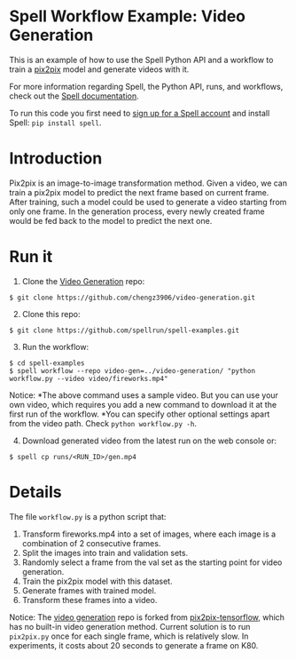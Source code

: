 # Spell Workflow Example: Video Generation
This is an example of how to use the Spell Python API and a workflow to train a [pix2pix](https://github.com/affinelayer/pix2pix-tensorflow) model and generate videos with it.

For more information regarding Spell, the Python API, runs, and workflows,
check out the [Spell documentation](https://spell.run/docs).

To run this code you first need to [sign up for a Spell account](https://web.spell.run/register)
and install Spell: `pip install spell`.

# Introduction
Pix2pix is an image-to-image transformation method. Given a video, we can train a pix2pix model to predict the next frame based on current frame. After training, such a model could be used to generate a video starting from only one frame. In the generation process, every newly created frame would be fed back to the model to predict the next one.

# Run it

1. Clone the [Video Generation](https://github.com/chengz3906/video-generation) repo:
```ShellSession
$ git clone https://github.com/chengz3906/video-generation.git
```

2. Clone this repo:
```ShellSession
$ git clone https://github.com/spellrun/spell-examples.git
```

3. Run the workflow:
```ShellSession
$ cd spell-examples
$ spell workflow --repo video-gen=../video-generation/ "python workflow.py --video video/fireworks.mp4"
```
Notice: 
*The above command uses a sample video. But you can use your own video, which requires you add a new command to download it at the first run of the workflow. 
*You can specify other optional settings apart from the video path. Check `python workflow.py -h`.

4. Download generated video from the latest run on the web console or:
```ShellSession
$ spell cp runs/<RUN_ID>/gen.mp4
```

# Details

The file `workflow.py` is a python script that:
1. Transform fireworks.mp4 into a set of images, where each image is a combination of 2 consecutive frames.
2. Split the images into train and validation sets.
3. Randomly select a frame from the val set as the starting point for video generation.
4. Train the pix2pix model with this dataset.
5. Generate frames with trained model.
6. Transform these frames into a video.

Notice:
The [video generation](https://github.com/chengz3906/video-generation) repo is forked from [pix2pix-tensorflow](https://github.com/affinelayer/pix2pix-tensorflow), which has no built-in video generation method. Current solution is to run `pix2pix.py` once for each single frame, which is relatively slow. In experiments, it costs about 20 seconds to generate a frame on K80.

